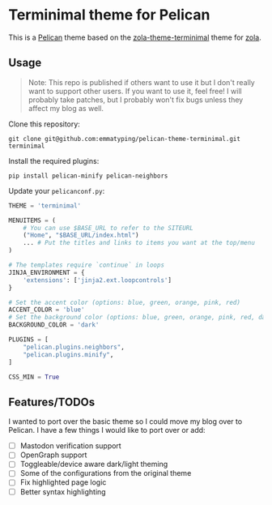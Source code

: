 # Terminimal theme for Pelican

This is a [Pelican](https://getpelican.com) theme based on the [zola-theme-terminimal](https://github.com/pawroman/zola-theme-terminimal) theme for [zola](https://getzola.org).

## Usage

> Note: This repo is published if others want to use it but I don't really want to support other users. If you want to use it, feel free! I will probably take patches, but I probably won't fix bugs unless they affect my blog as well.

Clone this repository:

```
git clone git@github.com:emmatyping/pelican-theme-terminimal.git terminimal
```

Install the required plugins:
```
pip install pelican-minify pelican-neighbors
```
Update your `pelicanconf.py`:

```python
THEME = 'terminimal'

MENUITEMS = (
    # You can use $BASE_URL to refer to the SITEURL
    ("Home", "$BASE_URL/index.html")
    ... # Put the titles and links to items you want at the top/menu
)

# The templates require `continue` in loops
JINJA_ENVIRONMENT = {
    'extensions': ['jinja2.ext.loopcontrols']
}

# Set the accent color (options: blue, green, orange, pink, red)
ACCENT_COLOR = 'blue'
# Set the background color (options: blue, green, orange, pink, red, dark, light)
BACKGROUND_COLOR = 'dark'

PLUGINS = [
    "pelican.plugins.neighbors",
    "pelican.plugins.minify",
]

CSS_MIN = True
```

## Features/TODOs

I wanted to port over the basic theme so I could move my blog over to Pelican. I have a few things I would like to port over or add:

 - [ ] Mastodon verification support
 - [ ] OpenGraph support
 - [ ] Toggleable/device aware dark/light theming
 - [ ] Some of the configurations from the original theme
 - [ ] Fix highlighted page logic
 - [ ] Better syntax highlighting

